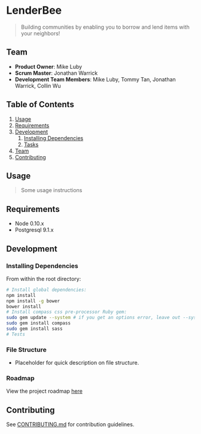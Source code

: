 # LenderBee

> Building communities by enabling you to borrow and lend items with your neighbors!  

## Team

  - __Product Owner__: Mike Luby
  - __Scrum Master__: Jonathan Warrick
  - __Development Team Members__: Mike Luby, Tommy Tan, Jonathan Warrick, Collin Wu

## Table of Contents

1. [Usage](#Usage)
1. [Requirements](#requirements)
1. [Development](#development)
    1. [Installing Dependencies](#installing-dependencies)
    1. [Tasks](#tasks)
1. [Team](#team)
1. [Contributing](#contributing)

## Usage

> Some usage instructions

## Requirements

- Node 0.10.x
- Postgresql 9.1.x

## Development

### Installing Dependencies

From within the root directory:

```sh
# Install global dependencies:
npm install
npm install -g bower
bower install
# Install compass css pre-processor Ruby gem:
sudo gem update --system # if you get an options error, leave out --system.
sudo gem install compass
sudo gem install sass
# Tests

```

### File Structure

- Placeholder for quick description on file structure.

### Roadmap

View the project roadmap [here](https://github.com/BraveBeehive/LenderBee/issues)


## Contributing

See [CONTRIBUTING.md](CONTRIBUTING.md) for contribution guidelines.
